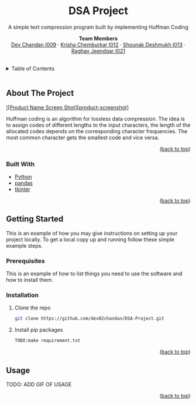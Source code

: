 
<div id="top"></div>



<h1 align="center">DSA Project</h1>

  <p align="center">
    A simple text compression program built by implementing Huffman Coding
    <br />
  </p>
  <p align="center">
<strong>Team Members</strong>
    <br />
    <a href="https://github.com/github_username/repo_name">Dev Chandan I009</a>
    ·
    <a href="https://github.com/github_username/repo_name/issues">Krisha Chemburkar I012</a>
    ·
    <a href="https://github.com/github_username/repo_name/issues">Shounak Deshmukh I013</a>
    ·
    <a href="https://github.com/raghavjeendgar">Raghav Jeendgar I021</a>
  </p>
</div>
<br>



<details>
  <summary>Table of Contents</summary>
  <ol>
    <li>
      <a href="#about-the-project">About The Project</a>
      <ul>
        <li><a href="#built-with">Built With</a></li>
      </ul>
    </li>
    <li>
      <a href="#getting-started">Getting Started</a>
      <ul>
        <li><a href="#prerequisites">Prerequisites</a></li>
        <li><a href="#installation">Installation</a></li>
      </ul>
    </li>
    
  </ol>
</details>

<br>


## About The Project

[![Product Name Screen Shot][product-screenshot]](https://example.com)

Huffman coding is an algorithm for lossless data compression. The idea is to assign codes of different lengths to the input characters, the length of the allocated codes depends on the corresponding character frequencies. The most common character gets the smallest code and vice versa.
<p align="right">(<a href="#top">back to top</a>)</p>



### Built With

* [Python](https://www.python.org)
* [pandas](https://pandas.pydata.org)
* [tkinter](https://docs.python.org/3/library/tkinter.html#module-tkinter)

<p align="right">(<a href="#top">back to top</a>)</p>




## Getting Started

This is an example of how you may give instructions on setting up your project locally.
To get a local copy up and running follow these simple example steps.

### Prerequisites

This is an example of how to list things you need to use the software and how to install them.


### Installation

1. Clone the repo
   ```sh
   git clone https://github.com/dev02chandan/DSA-Project.git
   ```
2. Install pip packages
   ```sh
   TODO:make requirement.txt
   ```


<p align="right">(<a href="#top">back to top</a>)</p>



## Usage

TODO: ADD GIF OF USAGE


<p align="right">(<a href="#top">back to top</a>)</p>














